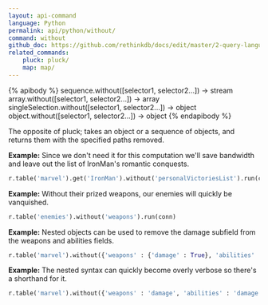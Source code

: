 ```yaml
---
layout: api-command 
language: Python
permalink: api/python/without/
command: without 
github_doc: https://github.com/rethinkdb/docs/edit/master/2-query-language/api/python/document-manipulation/without.md
related_commands:
    pluck: pluck/
    map: map/
---
```


{% apibody %}
sequence.without([selector1, selector2...]) → stream
array.without([selector1, selector2...]) → array
singleSelection.without([selector1, selector2...]) → object
object.without([selector1, selector2...]) → object
{% endapibody %}

The opposite of pluck; takes an object or a sequence of objects, and returns them with
the specified paths removed.

__Example:__ Since we don't need it for this computation we'll save bandwidth and leave
out the list of IronMan's romantic conquests.

```py
r.table('marvel').get('IronMan').without('personalVictoriesList').run(conn)
```


__Example:__ Without their prized weapons, our enemies will quickly be vanquished.

```py
r.table('enemies').without('weapons').run(conn)
```


__Example:__ Nested objects can be used to remove the damage subfield from the weapons and abilities fields.

```py
r.table('marvel').without({'weapons' : {'damage' : True}, 'abilities' : {'damage' : True}}).run(conn)
```


__Example:__ The nested syntax can quickly become overly verbose so there's a shorthand for it.

```py
r.table('marvel').without({'weapons' : 'damage', 'abilities' : 'damage'}).run(conn)
```

